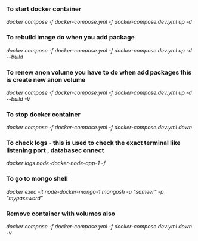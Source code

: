 ### To start docker container
_docker compose -f docker-compose.yml -f docker-compose.dev.yml up -d_
### To rebuild image do when you add package
_docker compose -f docker-compose.yml -f docker-compose.dev.yml up -d --build_
### To renew anon volume you have to do when add packages this is create new anon volume
_docker compose -f docker-compose.yml -f docker-compose.dev.yml up -d --build -V_
### To stop docker container
_docker compose -f docker-compose.yml -f docker-compose.dev.yml down_
### To check logs - this is used to check the exact terminal like listening port , databasec onnect
_docker logs node-docker-node-app-1 -f_
### To go to mongo shell
_docker exec -it node-docker-mongo-1 mongosh -u "sameer" -p "mypassword"_
### Remove container with volumes also
_docker compose -f docker-compose.yml -f docker-compose.dev.yml down -v_
